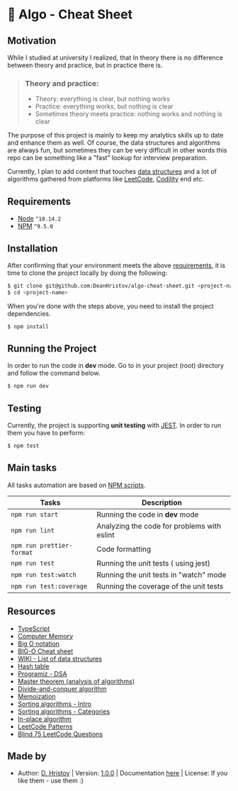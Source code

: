 # 🧰 Algo - Cheat Sheet

## Motivation

While I studied at university I realized, that In theory there is no difference between theory and practice, but in
practice there is.

> ### Theory and practice:
>
> - Theory: everything is clear, but nothing works
> - Practice: everything works, but nothing is clear
> - Sometimes theory meets practice: nothing works and nothing is clear

The purpose of this project is mainly to keep my analytics skills up to date and
enhance them as well. Of course, the data structures and algorithms are always
fun, but sometimes they can be very difficult in other words this repo can be
something like a "fast" lookup for interview preparation.

Currently, I plan to add content that touches [data structures](https://en.wikipedia.org/wiki/List_of_data_structures)
and a lot of algorithms gathered from platforms
like [LeetCode](https://leetcode.com/), [Codility](https://www.codility.com/) end etc.

## Requirements

- [Node](https://nodejs.org/en/) `^18.14.2`
- [NPM](https://www.npmjs.com/) `^9.5.0`

## Installation

After confirming that your environment meets the
above [requirements](#requirements), it is time to clone the project
locally by doing the following:

```bash
$ git clone git@github.com:DeanHristov/algo-cheat-sheet.git <project-name>
$ cd <project-name>
```

When you're done with the steps above, you need to install the project
dependencies.

```bash
$ npm install
```

## Running the Project

In order to run the code in **dev** mode. Go to in your project (root) directory
and follow the command below.

```bash
$ npm run dev
```

## Testing

Currently, the project is supporting **unit testing**
with [JEST](https://jestjs.io/). In order to run them you have to perform:

```bash
$ npm test
```

## Main tasks

All tasks automation are based
on [NPM scripts](https://docs.npmjs.com/misc/scripts).

| Tasks                     | Description                                 |
| ------------------------- | ------------------------------------------- |
| `npm run start`           | Running the code in **dev** mode            |
| `npm run lint`            | Analyzing the code for problems with eslint |
| `npm run prettier-format` | Code formatting                             |
| `npm run test`            | Running the unit tests ( using jest)        |
| `npm run test:watch`      | Running the unit tests in "watch" mode      |
| `npm run test:coverage`   | Running the coverage of the unit tests      |

## Resources

- [TypeScript](https://www.typescriptlang.org/)
- [Computer Memory](https://statmath.wu.ac.at/courses/data-analysis/itdtHTML/node55.html)
- [Big O notation](https://en.wikipedia.org/wiki/Big_O_notation)
- [BIG-O Cheat sheet](https://www.bigocheatsheet.com/)
- [WIKI - List of data structures](https://en.wikipedia.org/wiki/List_of_data_structures)
- [Hash table](https://en.wikipedia.org/wiki/Hash_table#:~:text=A%20hash%20table%20uses%20a,the%20corresponding%20value%20is%20stored)
- [Programiz - DSA](https://www.programiz.com/dsa)
- [Master theorem (analysis of algorithms)](<https://en.wikipedia.org/wiki/Master_theorem_(analysis_of_algorithms)>)
- [Divide-and-conquer algorithm](https://en.wikipedia.org/wiki/Divide-and-conquer_algorithm#:~:text=A%20divide%2Dand%2Dconquer%20algorithm,solution%20to%20the%20original%20problem)
- [Memoization](https://en.wikipedia.org/wiki/Memoization)
- [Sorting algorithms - Intro](https://en.wikipedia.org/wiki/Sorting_algorithm)
- [Sorting algorithms - Categories](https://en.wikipedia.org/wiki/Category:Sorting_algorithms)
- [In-place algorithm](https://en.wikipedia.org/wiki/In-place_algorithm)
- [LeetCode Patterns](https://seanprashad.com/leetcode-patterns/)
- [Blind 75 LeetCode Questions](https://leetcode.com/discuss/general-discussion/460599/blind-75-leetcode-questions)

## Made by

- Author: [D. Hristov](https://dhristov.eu/) | Version: [1.0.0]() |
  Documentation [here](https://docs.google.com/spreadsheets/d/1fnI_9os-U5Mho8MgrOHael6KYRvm0JCPi9rm1l0G_Pk/edit?usp=share_link) |
  License: If you like them - use them :)
